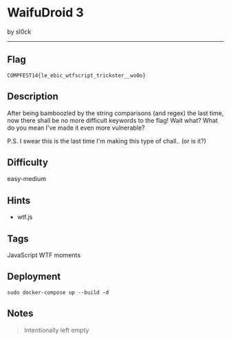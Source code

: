 # WaifuDroid 3

by sl0ck

---

## Flag

```
COMPFEST14{le_ebic_wtfscript_trickster__wo0o}
```

## Description
After being bamboozled by the string comparisons (and regex) the last time, now there shall be no more difficult keywords to the flag! Wait what? What do you mean I've made it even more vulnerable?

P.S. I swear this is the last time I'm making this type of chall.. (or is it?)

## Difficulty
easy-medium

## Hints
* wtf.js

## Tags
JavaScript WTF moments

## Deployment
```
sudo docker-compose up --build -d
```

## Notes
> Intentionally left empty
